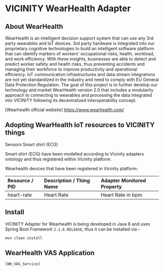 # VICINITY WearHealth Adapter

## About WearHealth

WearHealth is an intelligent decision support system that can use any 3rd party wearables
and IoT devices. 3rd party hardware is integrated into our proprietary cognitive technologies
to build an intelligent software platform that can identify markers of workers’ occupational
risks, health, workload, and work efficiency. With these insights, businesses are able to detect
and predict worker safety and health risks, thus preventing accidents and managing their workforce
 to improve productivity and operational efficiency.
IoT communication infrastructures and data stream integrations are not yet standardized in
the industry and need to comply with EU General Data Protection Regulation. The goal of this
project is to further develop our technology and market WearHealth version 2.0 that includes
a modularity approach to connecting to wearables and processing the data integrated into
VICINITY following its decentralized interoperability concept.

[Wearhealth official website]    https://www.wearhealth.com/

## Adopting WearHealth IoT resources to VICINITY things

 Sensors
	Smart shirt (ECG)

Smart shirt (ECG) have been modelled according to Vicinity adapters ontology and thus
registered within Vicinity platform.

Wearhealth devices that have been registered in Vicinity platform:

| Resource / PID        | Description / Thing Name     | Adapter Monitored Property  |
|:--------------------- |:---------------------------- |:--------------------------- |
| heart-rate                    | Heart Rate                   | Heart Rate in bpm           |

## Install

VICINITY Adapter for Wearhealth is being developed in Java 8 and uses Spring Boot Framework ```2.1.6.RELEASE```, thus it can be
installed via -

```
mvn clean install
```
## WearHealth VAS Application  
```
[WH_VAS_Service]
```
